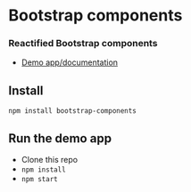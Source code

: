 # Bootstrap components

### Reactified Bootstrap components

- [Demo app/documentation](https://bootstrap-components.herokuapp.com)

## Install
```
npm install bootstrap-components
```

## Run the demo app
- Clone this repo
- `npm install`
- `npm start`
